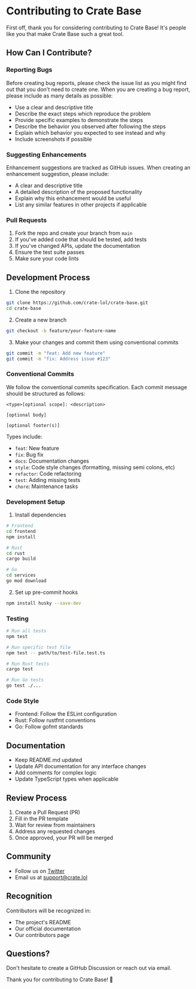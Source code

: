 # Contributing to Crate Base

First off, thank you for considering contributing to Crate Base! It's people like you that make Crate Base such a great tool.

## How Can I Contribute?

### Reporting Bugs

Before creating bug reports, please check the issue list as you might find out that you don't need to create one. When you are creating a bug report, please include as many details as possible:

* Use a clear and descriptive title
* Describe the exact steps which reproduce the problem
* Provide specific examples to demonstrate the steps
* Describe the behavior you observed after following the steps
* Explain which behavior you expected to see instead and why
* Include screenshots if possible

### Suggesting Enhancements

Enhancement suggestions are tracked as GitHub issues. When creating an enhancement suggestion, please include:

* A clear and descriptive title
* A detailed description of the proposed functionality
* Explain why this enhancement would be useful
* List any similar features in other projects if applicable

### Pull Requests

1. Fork the repo and create your branch from `main`
2. If you've added code that should be tested, add tests
3. If you've changed APIs, update the documentation
4. Ensure the test suite passes
5. Make sure your code lints

## Development Process

1. Clone the repository
```bash
git clone https://github.com/crate-lol/crate-base.git
cd crate-base
```

2. Create a new branch
```bash
git checkout -b feature/your-feature-name
```

3. Make your changes and commit them using conventional commits
```bash
git commit -m "feat: Add new feature"
git commit -m "fix: Address issue #123"
```

### Conventional Commits

We follow the conventional commits specification. Each commit message should be structured as follows:

```
<type>[optional scope]: <description>

[optional body]

[optional footer(s)]
```

Types include:
- `feat`: New feature
- `fix`: Bug fix
- `docs`: Documentation changes
- `style`: Code style changes (formatting, missing semi colons, etc)
- `refactor`: Code refactoring
- `test`: Adding missing tests
- `chore`: Maintenance tasks

### Development Setup

1. Install dependencies
```bash
# Frontend
cd frontend
npm install

# Rust
cd rust
cargo build

# Go
cd services
go mod download
```

2. Set up pre-commit hooks
```bash
npm install husky --save-dev
```

### Testing

```bash
# Run all tests
npm test

# Run specific test file
npm test -- path/to/test-file.test.ts

# Run Rust tests
cargo test

# Run Go tests
go test ./...
```

### Code Style

- Frontend: Follow the ESLint configuration
- Rust: Follow rustfmt conventions
- Go: Follow gofmt standards

## Documentation

- Keep README.md updated
- Update API documentation for any interface changes
- Add comments for complex logic
- Update TypeScript types when applicable

## Review Process

1. Create a Pull Request (PR)
2. Fill in the PR template
3. Wait for review from maintainers
4. Address any requested changes
5. Once approved, your PR will be merged

## Community

- Follow us on [Twitter](https://twitter.com/crate_ai)
- Email us at support@crate.lol

## Recognition

Contributors will be recognized in:
- The project's README
- Our official documentation
- Our contributors page

## Questions?

Don't hesitate to create a GitHub Discussion or reach out via email.

Thank you for contributing to Crate Base! 🚀

